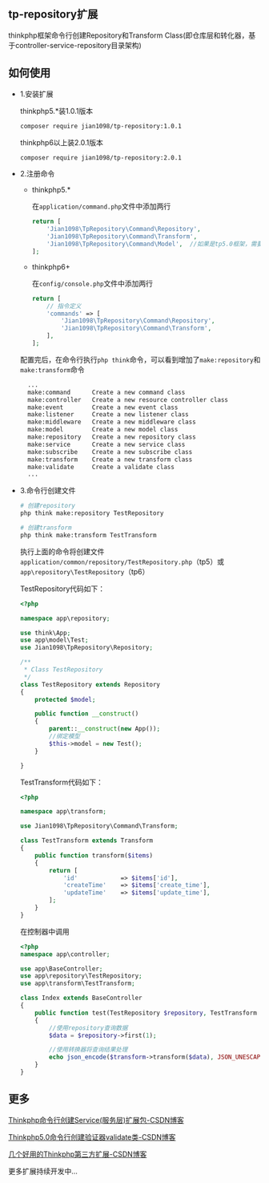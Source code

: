 ## tp-repository扩展
thinkphp框架命令行创建Repository和Transform Class(即仓库层和转化器，基于controller-service-repository目录架构)





## 如何使用

- 1.安装扩展

  thinkphp5.*装1.0.1版本

  ```bash
  composer require jian1098/tp-repository:1.0.1
  ```

  thinkphp6以上装2.0.1版本

  ```bash
  composer require jian1098/tp-repository:2.0.1
  ```

- 2.注册命令

  - thinkphp5.*

    在`application/command.php`文件中添加两行

    ```php
    return [
        'Jian1098\TpRepository\Command\Repository',
        'Jian1098\TpRepository\Command\Transform',
        'Jian1098\TpRepository\Command\Model',  //如果是tp5.0框架，需要make:model命令可以增加这一行实现
    ];
    ```

  - thinkphp6+

    在`config/console.php`文件中添加两行

    ```php
    return [
        // 指令定义
        'commands' => [
            'Jian1098\TpRepository\Command\Repository',
            'Jian1098\TpRepository\Command\Transform',
        ],
    ];
    ```

  配置完后，在命令行执行`php think`命令，可以看到增加了`make:repository`和`make:transform`命令

    ```bash
      ...
      make:command      Create a new command class
      make:controller   Create a new resource controller class
      make:event        Create a new event class
      make:listener     Create a new listener class
      make:middleware   Create a new middleware class
      make:model        Create a new model class
      make:repository   Create a new repository class
      make:service      Create a new service class
      make:subscribe    Create a new subscribe class
      make:transform    Create a new transform class
      make:validate     Create a validate class
      ...
    ```

- 3.命令行创建文件

  ```bash
  # 创建repository
  php think make:repository TestRepository
  
  # 创建transform
  php think make:transform TestTransform
  ```

  执行上面的命令将创建文件`application/common/repository/TestRepository.php`（tp5）或 `app\repository\TestRepository`（tp6）
  
  TestRepository代码如下：
  
  ```php
  <?php
  
  namespace app\repository;
  
  use think\App;
  use app\model\Test;
  use Jian1098\TpRepository\Repository;
  
  /**
   * Class TestRepository
   */
  class TestRepository extends Repository
  {
      protected $model;
  
      public function __construct()
      {
          parent::__construct(new App());
          //绑定模型
          $this->model = new Test();
      }
  
  }
  ```
  
  TestTransform代码如下：
  
  ```php
  <?php
  
  namespace app\transform;
  
  use Jian1098\TpRepository\Command\Transform;
  
  class TestTransform extends Transform
  {
      public function transform($items)
      {
          return [
              'id'            => $items['id'],
              'createTime'    => $items['create_time'],
              'updateTime'    => $items['update_time'],
          ];
      }
  }
  ```
  
  在控制器中调用
  
  ```php
  <?php
  namespace app\controller;
  
  use app\BaseController;
  use app\repository\TestRepository;
  use app\transform\TestTransform;
  
  class Index extends BaseController
  {
      public function test(TestRepository $repository, TestTransform $transform)
      {
          //使用repository查询数据
          $data = $repository->first(1);
  
          //使用转换器将查询结果处理
          echo json_encode($transform->transform($data), JSON_UNESCAPED_UNICODE);
      }
  }
  ```
  
  



## 更多

[Thinkphp命令行创建Service(服务层)扩展包-CSDN博客](https://blog.csdn.net/C_jian/article/details/137814400?spm=1001.2014.3001.5501)

[Thinkphp5.0命令行创建验证器validate类-CSDN博客](https://blog.csdn.net/C_jian/article/details/137771056?spm=1001.2014.3001.5501)

[几个好用的Thinkphp第三方扩展-CSDN博客](https://blog.csdn.net/C_jian/article/details/137681152?spm=1001.2014.3001.5501)

更多扩展持续开发中...
